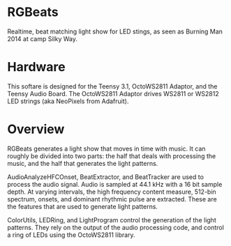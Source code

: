 RGBeats
=======

Realtime, beat matching light show for LED stings, as seen as Burning Man 2014 at camp Silky Way.


Hardware
========

This softare is designed for the Teensy 3.1, OctoWS2811 Adaptor, and the Teensy Audio Board.
The OctoWS2811 Adaptor drives WS2811 or WS2812 LED strings (aka NeoPixels from Adafruit).


Overview
========

RGBeats generates a light show that moves in time with music.
It can roughly be divided into two parts: the half that deals with processing the music,
and the half that generates the light patterns.

AudioAnalyzeHFCOnset, BeatExtractor, and BeatTracker are used to process the audio signal.
Audio is sampled at 44.1 kHz with a 16 bit sample depth. At varying intervals, the high
frequency content measure, 512-bin spectrum, onsets, and dominant rhythmic pulse are extracted.
These are the features that are used to generate light patterns.

ColorUtils, LEDRing, and LightProgram control the generation of the light patterns.
They rely on the output of the audio processing code, and control a ring of LEDs
using the OctoWS2811 library.
